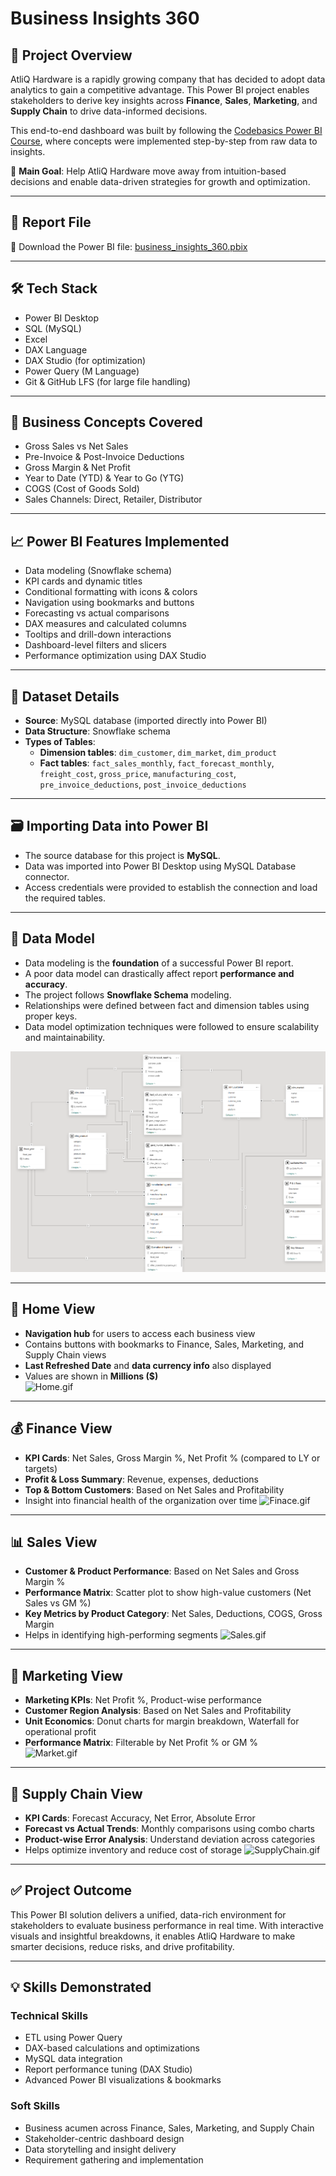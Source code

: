 # Business Insights 360

## 📌 Project Overview

AtliQ Hardware is a rapidly growing company that has decided to adopt data analytics to gain a competitive advantage. This Power BI project enables stakeholders to derive key insights across **Finance**, **Sales**, **Marketing**, and **Supply Chain** to drive data-informed decisions.

This end-to-end dashboard was built by following the [Codebasics Power BI Course](https://codebasics.io/courses/power-bi-data-analysis-with-end-to-end-project), where concepts were implemented step-by-step from raw data to insights.

🎯 **Main Goal**: Help AtliQ Hardware move away from intuition-based decisions and enable data-driven strategies for growth and optimization.

---

## 📁 Report File

🔽 Download the Power BI file: [business_insights_360.pbix](https://drive.google.com/file/d/1lM3dgmV7529GqoGWvbkLYQ0EL6zPMSEd/view?usp=sharing)

---

## 🛠️ Tech Stack

- Power BI Desktop  
- SQL (MySQL)  
- Excel  
- DAX Language  
- DAX Studio (for optimization)  
- Power Query (M Language)  
- Git & GitHub LFS (for large file handling)

---

## 🧠 Business Concepts Covered

- Gross Sales vs Net Sales  
- Pre-Invoice & Post-Invoice Deductions  
- Gross Margin & Net Profit  
- Year to Date (YTD) & Year to Go (YTG)  
- COGS (Cost of Goods Sold)  
- Sales Channels: Direct, Retailer, Distributor

---

## 📈 Power BI Features Implemented

- Data modeling (Snowflake schema)
- KPI cards and dynamic titles
- Conditional formatting with icons & colors
- Navigation using bookmarks and buttons
- Forecasting vs actual comparisons
- DAX measures and calculated columns
- Tooltips and drill-down interactions
- Dashboard-level filters and slicers
- Performance optimization using DAX Studio

---

## 📂 Dataset Details

- **Source**: MySQL database (imported directly into Power BI)
- **Data Structure**: Snowflake schema
- **Types of Tables**:
  - **Dimension tables**: `dim_customer`, `dim_market`, `dim_product`
  - **Fact tables**: `fact_sales_monthly`, `fact_forecast_monthly`, `freight_cost`, `gross_price`, `manufacturing_cost`, `pre_invoice_deductions`, `post_invoice_deductions`

---

## 🗃️ Importing Data into Power BI

- The source database for this project is **MySQL**.
- Data was imported into Power BI Desktop using MySQL Database connector.
- Access credentials were provided to establish the connection and load the required tables.

---

## 🧩 Data Model

- Data modeling is the **foundation** of a successful Power BI report.  
- A poor data model can drastically affect report **performance and accuracy**.
- The project follows **Snowflake Schema** modeling.
- Relationships were defined between fact and dimension tables using proper keys.
- Data model optimization techniques were followed to ensure scalability and maintainability.

![data_model.png](https://github.com/RamaniRavi/Business_Insights_360/blob/main/Resources/data_model.png)

---

## 🧭 Home View

- **Navigation hub** for users to access each business view  
- Contains buttons with bookmarks to Finance, Sales, Marketing, and Supply Chain views  
- **Last Refreshed Date** and **data currency info** also displayed  
- Values are shown in **Millions ($)**  
![Home.gif](https://github.com/RamaniRavi/Business_Insights_360/blob/main/Resources/Home.gif)

---

## 💰 Finance View

- **KPI Cards**: Net Sales, Gross Margin %, Net Profit % (compared to LY or targets)  
- **Profit & Loss Summary**: Revenue, expenses, deductions  
- **Top & Bottom Customers**: Based on Net Sales and Profitability  
- Insight into financial health of the organization over time
![Finace.gif](https://github.com/RamaniRavi/Business_Insights_360/blob/main/Resources/Finance.gif)

---

## 📊 Sales View

- **Customer & Product Performance**: Based on Net Sales and Gross Margin %  
- **Performance Matrix**: Scatter plot to show high-value customers (Net Sales vs GM %)  
- **Key Metrics by Product Category**: Net Sales, Deductions, COGS, Gross Margin  
- Helps in identifying high-performing segments
![Sales.gif](https://github.com/RamaniRavi/Business_Insights_360/blob/main/Resources/Sales.gif)

---

## 📣 Marketing View

- **Marketing KPIs**: Net Profit %, Product-wise performance  
- **Customer Region Analysis**: Based on Net Sales and Profitability  
- **Unit Economics**: Donut charts for margin breakdown, Waterfall for operational profit  
- **Performance Matrix**: Filterable by Net Profit % or GM %  
![Market.gif](https://github.com/RamaniRavi/Business_Insights_360/blob/main/Resources/Market.gif)

---

## 🚚 Supply Chain View

- **KPI Cards**: Forecast Accuracy, Net Error, Absolute Error  
- **Forecast vs Actual Trends**: Monthly comparisons using combo charts  
- **Product-wise Error Analysis**: Understand deviation across categories  
- Helps optimize inventory and reduce cost of storage
![SupplyChain.gif](https://github.com/RamaniRavi/Business_Insights_360/blob/main/Resources/SupplyChain.gif)

---

## ✅ Project Outcome

This Power BI solution delivers a unified, data-rich environment for stakeholders to evaluate business performance in real time. With interactive visuals and insightful breakdowns, it enables AtliQ Hardware to make smarter decisions, reduce risks, and drive profitability.

---

## 💡 Skills Demonstrated

### Technical Skills
- ETL using Power Query  
- DAX-based calculations and optimizations  
- MySQL data integration  
- Report performance tuning (DAX Studio)  
- Advanced Power BI visualizations & bookmarks  

### Soft Skills
- Business acumen across Finance, Sales, Marketing, and Supply Chain  
- Stakeholder-centric dashboard design  
- Data storytelling and insight delivery  
- Requirement gathering and implementation  
